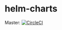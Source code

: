 # helm-charts
Master: [![CircleCI](https://circleci.com/gh/buker/helm-charts.svg?style=svg)](https://circleci.com/gh/buker/helm-charts)
